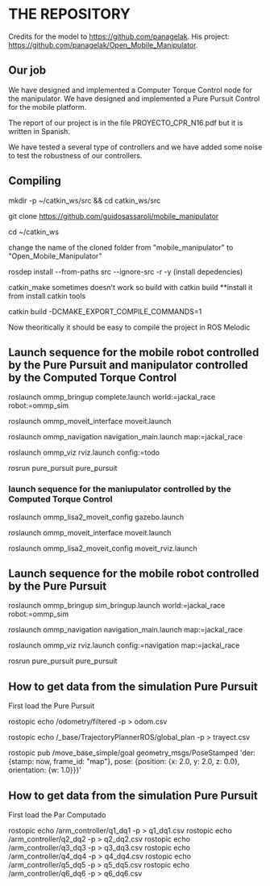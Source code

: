 # THE REPOSITORY 

Credits for the model to https://github.com/panagelak. 
His project: https://github.com/panagelak/Open_Mobile_Manipulator.

## Our job 
We have designed and implemented a Computer Torque Control node for the manipulator. 
We have designed and implemented a Pure Pursuit Control for the mobile platform. 

The report of our project is in the file PROYECTO_CPR_N16.pdf but it is written in Spanish. 

We have tested a several type of controllers and we have added some noise to test the robustness of our controllers. 


## Compiling

mkdir -p ~/catkin_ws/src && cd catkin_ws/src

git clone https://github.com/guidosassaroli/mobile_manipulator 

cd ~/catkin_ws

change the name of the cloned folder from "mobile_manipulator" to "Open_Mobile_Manipulator"

rosdep install --from-paths src --ignore-src -r -y (install depedencies)

catkin_make sometimes doesn't work so build with catkin build **install it from install catkin tools

catkin build -DCMAKE_EXPORT_COMPILE_COMMANDS=1

Now theoritically it should be easy to compile the project in ROS Melodic

## Launch sequence for the mobile robot controlled by the Pure Pursuit and manipulator controlled by the Computed Torque Control

roslaunch ommp_bringup complete.launch world:=jackal_race robot:=ommp_sim

roslaunch ommp_moveit_interface moveit.launch

roslaunch ommp_navigation navigation_main.launch map:=jackal_race

roslaunch ommp_viz rviz.launch config:=todo

rosrun pure_pursuit pure_pursuit


### launch sequence for the maniupulator controlled by the Computed Torque Control 

roslaunch ommp_lisa2_moveit_config gazebo.launch

roslaunch ommp_moveit_interface moveit.launch

roslaunch ommp_lisa2_moveit_config moveit_rviz.launch



## Launch sequence for the mobile robot controlled by the Pure Pursuit 

roslaunch ommp_bringup sim_bringup.launch world:=jackal_race robot:=ommp_sim

roslaunch ommp_navigation navigation_main.launch map:=jackal_race

roslaunch ommp_viz rviz.launch config:=navigation map:=jackal_race

rosrun pure_pursuit pure_pursuit



## How to get data from the simulation Pure Pursuit

First load the Pure Pursuit

rostopic echo /odometry/filtered -p > odom.csv

rostopic echo /_base/TrajectoryPlannerROS/global_plan -p > trayect.csv

rostopic pub /move_base_simple/goal geometry_msgs/PoseStamped 'der: {stamp: now, frame_id: "map"}, pose: {position: {x: 2.0, y: 2.0, z: 0.0}, orientation: {w: 1.0}}}'


## How to get data from the simulation Pure Pursuit

First load the Par Computado

rostopic echo /arm_controller/q1_dq1 -p > q1_dq1.csv
rostopic echo /arm_controller/q2_dq2 -p > q2_dq2.csv
rostopic echo /arm_controller/q3_dq3 -p > q3_dq3.csv
rostopic echo /arm_controller/q4_dq4 -p > q4_dq4.csv
rostopic echo /arm_controller/q5_dq5 -p > q5_dq5.csv
rostopic echo /arm_controller/q6_dq6 -p > q6_dq6.csv





